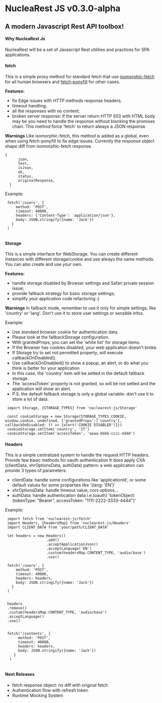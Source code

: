 NucleaRest JS v0.3.0-alpha
===================


A modern Javascript Rest API toolbox!
----------


#### Why NucleaRest Js

NucleaRest will be a set of Javascript Rest utilities and practices for SPA applications.

#### fetch


 This is a simple proxy method for standard fetch that use [isomorphic-fetch](https://github.com/matthew-andrews/isomorphic-fetch)
 for all human browsers and [fetch-ponyfill](https://github.com/qubyte/fetch-ponyfill) for other cases.


 **Features:**
- fix Edge issues with HTTP methods response headers;
- timeout handling;
- all the responses with no content;
- broken server response: if the server return HTTP 503 with HTML body may be you need to handle the response without blocking the promises chain. This method force 'fetch'
   to return always a JSON response.


**Warnings**
Like isomorphic-fetch, this method is added as a global, even when using fetch-ponyfill to fix edge issues.
Currently the response object shape diff from isomorphic-fetch response.

```
{
      json,
      text,
      isJson,
      ok,
      status,
      originalResponse,
  }

```

Example:

```
 fetch('/users', {
     method: 'POST',
     timeout: 40000,
     headers: {'Content-Type': 'application/json'},
     body: JSON.stringify({name: 'Jack'})
   }
 )


```

#### Storage

This is a simple interface for WebStorage. You can create different instances with different storage/cookie and use always the same methods.
You can also create and use your own.

 **Features:**

 - handle storage disabled by Browser settings and Safari private session issue;
 - provide fallback strategy for basic storage settings;
 - simplify your application code refactoring :)    


 **Warnings**
 In fallback mode, remember to use it only for simple settings, like 'country' or 'lang'. Don't use it to store user settings or sensible infos.


 Example:

 - Use standard browser cookie for authentication data.
 - Please look at the fallbackStorage configuration.
 - With grantedProps, you can set the 'white list' for storage items.
 - If the Browser has cookies disabled, your web application doesn't broke.
 - If Storage try to set not permitted property, will execute callbackOnDisabled().
 - Use callbackOnDisabled() to show a popup, an alert, or do what you think is better for your application
 - In this case, the 'country' item will be setted in the default fallback storage.
 - The 'accessToken' property is not granted, so will be not setted and the application will show an alert.
 - P.S. the default fallback storage is only a global variable: don't use it to store a lot of data.              

 ```
  import Storage, {STORAGE_TYPES} from 'nuclearest-js/Storage'

  const cookieStorage = new Storage(STORAGE_TYPES.COOKIE, window.cookie, undefined, {'grantedProps':['country'], callbackOnDisabled: () => {alert('COOKIE DISABLED')}})
  cookieStorage.setItem('country', 'IT')
  cookieStorage.setItem('accessToken', 'aaaa-bbbb-cccc-dddd')

 ```


#### Headers

This is a simple centralized system to handle the request HTTP headers. Provide few basic methods for oauth authentication
It does apply CXA (clientData, xhrOptionsData, authData) pattern: a web application can provide 3 types of parameters:

  - clientData: handle some configurations like 'applicationId', or some default values for some properties like '{lang: 'EN'}'
  - xhrOptionsData: handle timeout value, cors options...
  - authData: handle authentication data i.e.(oauth) 'tokenObject: {tokenType: "Bearer", accessToken: "1111-2222-3333-4444"}'


Example:



```
 import fetch from 'nuclearest-js/fetch'
 import Headers, {headersMap} from 'nuclearest-js/Headers'
 import CLIENT_DATA from 'your/path/CLIENT_DATA'

 let headers = new Headers()
                   .add()
                   .acceptApplicationJson()
                   .acceptLanguage('EN')
                   .custom(headersMap.CONTENT_TYPE, 'audio/base')
                   .use()

 fetch('/users', {
     method: 'POST',
     timeout: 40000,
     headers: headers,
     body: JSON.stringify({name: 'Jack'})
   }
 )


 headers
 .remove()
 .custom(headersMap.CONTENT_TYPE, 'audio/base')
 .acceptLanguage()
 .use()


 fetch('/contents', {
      method: 'POST',
      timeout: 40000,
      headers: headers,
      body: JSON.stringify({name: 'Jack'})
    }
  )


```

#### Next Releases
- fetch response object: no diff with original fetch   
- Authentication flow with refresh token
- Runtime Mocking System
